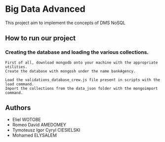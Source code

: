 # Big Data Advanced
This project aim to implement the concepts of DMS NoSQL

## How to run our project
  ### Creating the database and loading the various collections.
    First of all, download mongodb onto your machine with the appropriate utilities.
    Create the database with mongosh under the name bankAgency.

    Load the validations_database_crew.js file present in scripts with the load command.
    Import the collections from the data_json folder with the mongoimport command.


## Authors
  * Eliel WOTOBE 
  * Romeo David AMEDOMEY
  * Tymoteusz Igor Cyryl CIESIELSKI
  * Mohamed ELYSALEM
